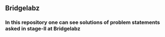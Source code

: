 ## Bridgelabz
### In this repository one can see solutions of problem statements asked in stage-II at Bridgelabz
